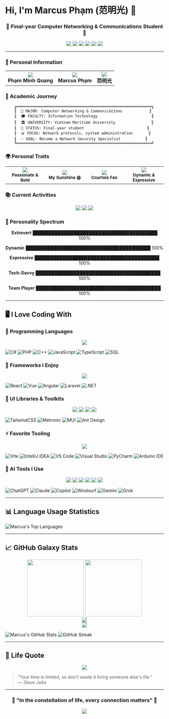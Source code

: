 # Hi, I'm Marcus Phạm (范明光) 👋
<div align="center">
  <h3>🌌 Final-year Computer Networking & Communications Student 🌌</h3>
  <p>
    <img src="https://img.shields.io/badge/🌟-Energetic-blueviolet?style=for-the-badge&logo=star&logoColor=white"/>
    <img src="https://img.shields.io/badge/💻-Network%20Communicator-9cf?style=for-the-badge&logo=wifi&logoColor=white"/>
    <img src="https://img.shields.io/badge/🚀-Tech%20Enthusiast-ff69b4?style=for-the-badge&logo=rocket&logoColor=white"/>
    <img src="https://img.shields.io/badge/🔥-Frontend%20Lover-orange?style=for-the-badge&logo=fire&logoColor=white"/>
    <img src="https://img.shields.io/badge/🎯-Team%20Player-success?style=for-the-badge&logo=target&logoColor=white"/>
    <img src="https://img.shields.io/badge/🤝-Socially%20Active-yellow?style=for-the-badge&logo=handshake&logoColor=white"/>
  </p>
</div>

---

### 🌟 Personal Information

<table align="center">
  <tr>
    <td align="center">
      <img src="https://img.shields.io/badge/👤-Full%20Name-9D4EDD?style=for-the-badge&logoColor=white"/>
      <br/>
      <strong>Phạm Minh Quang</strong>
    </td>
    <td align="center">
      <img src="https://img.shields.io/badge/🌐-English%20Name-00D4AA?style=for-the-badge&logoColor=white"/>
      <br/>
      <strong>Marcus Phạm</strong>
    </td>
    <td align="center">
      <img src="https://img.shields.io/badge/🇨🇳-Chinese%20Name-FF6B6B?style=for-the-badge&logoColor=white"/>
      <br/>
      <strong>范明光</strong>
    </td>
  </tr>
</table>



### 🎯 Academic Journey

```ascii
    ╔════════════════════════════════════════════════════════════╗
    ║  🏫 MAJOR: Computer Networking & Communications            ║
    ║  🎓 FACULTY: Information Technology                        ║
    ║  🏛️ UNIVERSITY: Vietnam Maritime University                ║
    ║  🔭 STATUS: Final-year student                            ║
    ║  📊 FOCUS: Network protocols, system administration       ║
    ║  💡 GOAL: Become a Network Security Specialist           ║
    ╚════════════════════════════════════════════════════════════╝
```

### 🌍 Personal Traits

<div align="center">
  <table>
    <tr>
      <td align="center" width="25%">
        <img src="https://img.shields.io/badge/🔥-Aries%20♈-FF4500?style=for-the-badge&logoColor=white"/>
        <br/>
        <sub><strong>Passionate & Bold</strong></sub>
      </td>
      <td align="center" width="25%">
        <img src="https://img.shields.io/badge/❤️‍🔥-Sunny%20Vũ-FF69B4?style=for-the-badge&logoColor=white"/>
        <br/>
        <sub><strong>My Sunshine 🌞</strong></sub>
      </td>
      <td align="center" width="25%">
        <img src="https://img.shields.io/badge/⚽-Football-32CD32?style=for-the-badge&logoColor=white"/>
        <br/>
        <sub><strong>Courtois Fan</strong></sub>
      </td>
      <td align="center" width="25%">
        <img src="https://img.shields.io/badge/🌍-Extrovert-FFD700?style=for-the-badge&logoColor=white"/>
        <br/>
        <sub><strong>Dynamic & Expressive</strong></sub>
      </td>
    </tr>
  </table>
</div>

### 📚 Current Activities

<div align="center">
  <img src="https://img.shields.io/badge/📚-Teaching%20English-4CAF50?style=for-the-badge&logo=book&logoColor=white"/>
  <img src="https://img.shields.io/badge/🏆-IELTS%20Certified-FF9800?style=for-the-badge&logo=certificate&logoColor=white"/>
  <img src="https://img.shields.io/badge/🈶-HSK%202%20Level-E91E63?style=for-the-badge&logo=language&logoColor=white"/>
</div>

### 🎨 Personality Spectrum

<div align="center">

**Extrovert** ████████████████████████████████████████ 100%

**Dynamic** ████████████████████████████████████████ 100%

**Expressive** ████████████████████████████████████████ 100%

**Tech-Savvy** ████████████████████████████████████████ 100%

**Team Player** ████████████████████████████████████████ 100%

</div>

---

## 🖥️ I Love Coding With

### 🧠 Programming Languages
<div align="center">
  <img src="https://skillicons.dev/icons?i=cs,php,cpp,js,ts,mysql&theme=dark" />
</div>

![C#](https://img.shields.io/badge/C%23-239120?style=flat-square&logo=c-sharp&logoColor=white)
![PHP](https://img.shields.io/badge/PHP-777BB4?style=flat-square&logo=php&logoColor=white)
![C++](https://img.shields.io/badge/C++-00599C?style=flat-square&logo=c%2B%2B&logoColor=white)
![JavaScript](https://img.shields.io/badge/JS-F7DF1E?style=flat-square&logo=javascript&logoColor=black)
![TypeScript](https://img.shields.io/badge/TS-3178C6?style=flat-square&logo=typescript&logoColor=white)
![SQL](https://img.shields.io/badge/SQL-CC2927?style=flat-square&logo=Microsoft%20SQL%20Server&logoColor=white)

### 🧱 Frameworks I Enjoy
<div align="center">
  <img src="https://skillicons.dev/icons?i=react,vue,angular,laravel,dotnet&theme=dark" />
</div>

![React](https://img.shields.io/badge/React-61DAFB?style=flat-square&logo=react&logoColor=black)
![Vue](https://img.shields.io/badge/Vue-4FC08D?style=flat-square&logo=vue.js&logoColor=white)
![Angular](https://img.shields.io/badge/Angular-DD0031?style=flat-square&logo=angular&logoColor=white)
![Laravel](https://img.shields.io/badge/Laravel-F55247?style=flat-square&logo=laravel&logoColor=white)
![.NET](https://img.shields.io/badge/.NET-512BD4?style=flat-square&logo=dotnet&logoColor=white)

### 🎨 UI Libraries & Toolkits
<div align="center">
  <img src="https://img.shields.io/badge/TailwindCSS-06B6D4?style=for-the-badge&logo=tailwind-css&logoColor=white"/>
  <img src="https://img.shields.io/badge/Metronic-5A32B4?style=for-the-badge&logo=bootstrap&logoColor=white"/>
  <img src="https://img.shields.io/badge/MUI-007FFF?style=for-the-badge&logo=mui&logoColor=white"/>
  <img src="https://img.shields.io/badge/Ant%20Design-0170FE?style=for-the-badge&logo=ant-design&logoColor=white"/>
</div>

![TailwindCSS](https://img.shields.io/badge/Tailwind-06B6D4?style=flat-square&logo=tailwind-css&logoColor=white)
![Metronic](https://img.shields.io/badge/Metronic-5A32B4?style=flat-square)
![MUI](https://img.shields.io/badge/MUI-007FFF?style=flat-square&logo=mui&logoColor=white)
![Ant Design](https://img.shields.io/badge/AntD-0170FE?style=flat-square&logo=ant-design&logoColor=white)

### ⚡ Favorite Tooling
<div align="center">
  <img src="https://skillicons.dev/icons?i=vite,idea,vscode,visualstudio,pycharm,arduino&theme=dark" />
</div>

![Vite](https://img.shields.io/badge/Vite-646CFF?style=flat-square&logo=vite&logoColor=white)
![IntelliJ IDEA](https://img.shields.io/badge/IDEA-000000?style=flat-square&logo=intellij-idea&logoColor=white)
![VS Code](https://img.shields.io/badge/VSCode-007ACC?style=flat-square&logo=visual-studio-code&logoColor=white)
![Visual Studio](https://img.shields.io/badge/VisualStudio-5C2D91?style=flat-square&logo=visual-studio&logoColor=white)
![PyCharm](https://img.shields.io/badge/PyCharm-143?style=flat-square&logo=pycharm&logoColor=white)
![Arduino IDE](https://img.shields.io/badge/Arduino_IDE-00979D?style=flat-square&logo=arduino&logoColor=white)

### 🤖 AI Tools I Use
<div align="center">
  <img src="https://img.shields.io/badge/ChatGPT-10a37f?style=for-the-badge&logo=openai&logoColor=white"/>
  <img src="https://img.shields.io/badge/Claude-000000?style=for-the-badge&logo=anthropic&logoColor=white"/>
  <img src="https://img.shields.io/badge/Copilot-1C1E21?style=for-the-badge&logo=github&logoColor=white"/>
  <img src="https://img.shields.io/badge/Windsurf-4A90E2?style=for-the-badge&logo=wind&logoColor=white"/>
  <img src="https://img.shields.io/badge/Gemini-4285F4?style=for-the-badge&logo=google&logoColor=white"/>
  <img src="https://img.shields.io/badge/Grok-8B0000?style=for-the-badge&logo=x&logoColor=white"/>
</div>

![ChatGPT](https://img.shields.io/badge/ChatGPT-10a37f?style=flat-square&logo=openai&logoColor=white)
![Claude](https://img.shields.io/badge/Claude-000000?style=flat-square)
![Copilot](https://img.shields.io/badge/Copilot-1C1E21?style=flat-square&logo=github&logoColor=white)
![Windsurf](https://img.shields.io/badge/Windsurf-blue?style=flat-square)
![Gemini](https://img.shields.io/badge/Gemini-4285F4?style=flat-square&logo=google&logoColor=white)
![Grok](https://img.shields.io/badge/Grok-8B0000?style=flat-square)

---

## 📊 Language Usage Statistics

![Marcus's Top Languages](https://github-readme-stats.vercel.app/api/top-langs/?username=quangcaptain26-3&layout=compact&theme=react)

---

## 📈 GitHub Galaxy Stats

<div align="center">
  <img height="180em" src="https://github-readme-stats.vercel.app/api?username=quangcaptain26-3&show_icons=true&theme=radical&include_all_commits=true&count_private=true&hide_border=true&bg_color=0D1117&title_color=9D4EDD&icon_color=9D4EDD&text_color=FFF"/>
  <img height="180em" src="https://github-readme-stats.vercel.app/api/top-langs/?username=quangcaptain26-3&layout=compact&theme=radical&hide_border=true&bg_color=0D1117&title_color=9D4EDD&text_color=FFF"/>
</div>

<div align="center">
  <img src="https://github-readme-activity-graph.vercel.app/graph?username=quangcaptain26-3&bg_color=0D1117&color=9D4EDD&line=9D4EDD&point=FF6B6B&area=true&hide_border=true"/>
</div>

<div align="center">
  <img src="https://github-readme-streak-stats.herokuapp.com/?user=quangcaptain26-3&theme=radical&hide_border=true&background=0D1117&stroke=9D4EDD&ring=9D4EDD&fire=FF6B6B&currStreakLabel=9D4EDD"/>
</div>

![Marcus's GitHub Stats](https://github-readme-stats.vercel.app/api?username=quangcaptain26-3&show_icons=true&theme=tokyonight)
![GitHub Streak](https://streak-stats.demolab.com/?user=quangcaptain26-3&theme=tokyonight&hide_border=false)

---

## 🧭 Life Quote

<div align="center">
  <img src="https://quotes-github-readme.vercel.app/api?type=horizontal&theme=radical&quote=Your%20time%20is%20limited,%20so%20don't%20waste%20it%20living%20someone%20else's%20life.&author=Steve%20Jobs"/>
</div>

> "Your time is limited, so don't waste it living someone else's life."  
> — *Steve Jobs*

---

<div align="center">
  <h3>🌌 "In the constellation of life, every connection matters" 🌌</h3>
  <img src="https://capsule-render.vercel.app/api?type=waving&color=0:240,50,240,100:20,20,60&height=120&section=footer"/>
</div>

